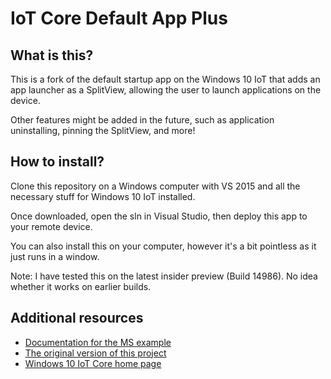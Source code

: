 IoT Core Default App Plus
===============

## What is this?

This is a fork of the default startup app on the Windows 10 IoT that adds an app 
launcher as a SplitView, allowing the user to launch applications on the device.

Other features might be added in the future, such as application uninstalling, 
pinning the SplitView, and more!

## How to install?

Clone this repository on a Windows computer with VS 2015 and all the necessary
stuff for Windows 10 IoT installed. 

Once downloaded, open the sln in Visual Studio, then deploy this app to your 
remote device.

You can also install this on your computer, however it's a bit pointless as it 
just runs in a window.

Note: I have tested this on the latest insider preview (Build 14986). No idea 
whether it works on earlier builds.

## Additional resources
* [Documentation for the MS example](https://developer.microsoft.com/en-us/windows/iot/samples/iotdefaultapp) 
* [The original version of this project](https://github.com/ms-iot/samples/tree/develop/IoTCoreDefaultApp)
* [Windows 10 IoT Core home page](https://developer.microsoft.com/en-us/windows/iot/)

